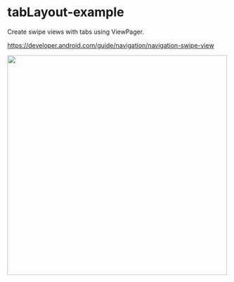 # tabLayout-example
Create swipe views with tabs using ViewPager.

https://developer.android.com/guide/navigation/navigation-swipe-view


<img src="https://user-images.githubusercontent.com/25976677/90789161-87444880-e341-11ea-8314-d717b91fbefb.gif" width="500px">
